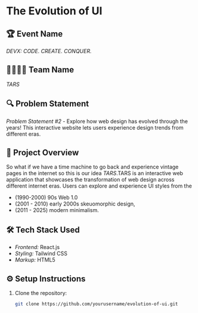 # The Evolution of UI

## 🏆 Event Name
*DEVX: CODE. CREATE. CONQUER.*

## 👨‍💻👩‍💻 Team Name
*TARS*

## 🔍 Problem Statement
*Problem Statement #2* - Explore how web design has evolved through the years! This interactive website lets users experience design trends from different eras.

## 🚀 Project Overview
So what if we have a time machine to go back and experience vintage pages in the internet so this is our idea *TARS*.TARS is an interactive web application that showcases the transformation of web design across different internet eras. Users can explore and experience UI styles from the
- (1990-2000) 90s Web 1.0
- (2001 - 2010) early 2000s skeuomorphic design,
- (2011 - 2025) modern minimalism.



## 🛠 Tech Stack Used
- *Frontend:* React.js
- *Styling:* Tailwind CSS
- *Markup:* HTML5

## ⚙ Setup Instructions
1. Clone the repository:
   ```sh
   git clone https://github.com/yourusername/evolution-of-ui.git
